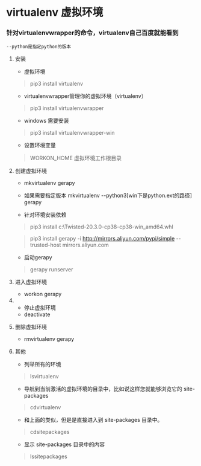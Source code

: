 # virtualenv 虚拟环境

### 针对virtualenvwrapper的命令，virtualenv自己百度就能看到

    --python是指定python的版本

1. 安装
    
    - 虚拟环境
    > pip3 install virtualenv 
    
    - virtualenvwrapper管理你的虚拟环境（virtualenv）
    > pip3 install virtualenvwrapper
    - windows 需要安装  
    > pip3 install virtualenvwrapper-win 
    
    - 设置环境变量
    > WORKON_HOME 虚拟环境工作根目录
    
2. 创建虚拟环境

    - mkvirtualenv gerapy
    - 如果需要指定版本 mkvirtualenv --python3[win下是python.ext的路径] gerapy 
    
    - 针对环境安装依赖
    > pip3 install c:\Twisted-20.3.0-cp38-cp38-win_amd64.whl
    
    > pip3 install gerapy -i http://mirrors.aliyun.com/pypi/simple  --trusted-host mirrors.aliyun.com
    
    - 启动gerapy
    > gerapy runserver
    
3. 进入虚拟环境
    - workon gerapy 
    
4. - 停止虚拟环境
    - deactivate
    
5. 删除虚拟环境
   -  rmvirtualenv gerapy
    
6. 其他
   - 列举所有的环境
   > lsvirtualenv
   - 导航到当前激活的虚拟环境的目录中，比如说这样您就能够浏览它的 site-packages
   > cdvirtualenv
   - 和上面的类似，但是是直接进入到 site-packages 目录中。
   > cdsitepackages
   - 显示 site-packages 目录中的内容
   > lssitepackages

                                                                                                                                                                                                 
    